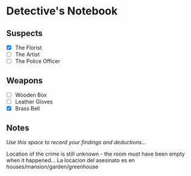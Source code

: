 # Detective's Notebook

## Suspects
- [x] The Florist
- [ ] The Artist
- [ ] The Police Officer

## Weapons
- [ ] Wooden Box
- [ ] Leather Gloves
- [x] Brass Bell

## Notes
*Use this space to record your findings and deductions...*

Location of the crime is still unknown - the room must have been empty when it happened...
La locacion del asesinato es en houses/mansion/garden/greenhouse

